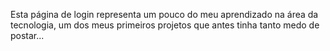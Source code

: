 Esta página de login representa um pouco do meu aprendizado na área da tecnologia, um dos meus primeiros projetos que antes tinha tanto medo de postar...
